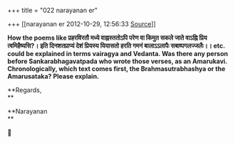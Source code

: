 +++
title = "022 narayanan er"

+++
[[narayanan er	2012-10-29, 12:56:33 [Source](https://groups.google.com/g/bvparishat/c/9SHaNwvK0ZY)]]



**How the poems like प्रहरविरतौ मध्ये वाह्नस्ततोऽपि परेण वा किमुत सकले जाते वाऽह्नि प्रिय त्वमिहैष्यसि?। इति दिनशतप्राप्यं देशं प्रियस्य यियासतो हरति गमनं बालाऽऽलापैः सबाष्पगलज्जलैः।। etc. could be explained in terms vairagya and Vedanta. Was there any person before Sankarabhagavatpada who wrote those verses, as an Amarukavi. Chronologically, which text comes first, the Brahmasutrabhashya or the Amarusataka? Please explain.**

**Regards,  
**

**Narayanan  
**



